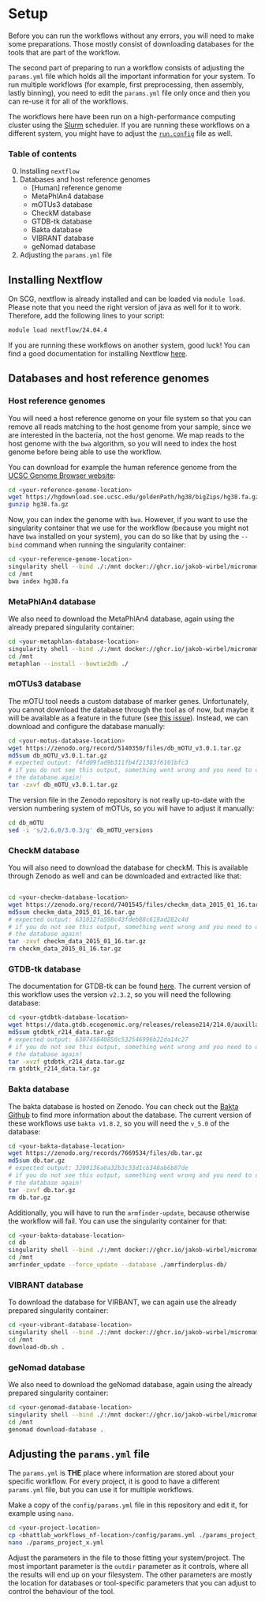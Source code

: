 # Setup

Before you can run the workflows without any errors, you will need to make some
preparations. Those mostly consist of downloading databases for the tools that
are part of the workflow.

The second part of preparing to run a workflow consists of adjusting the 
`params.yml` file which holds all the important information for your system.
To run multiple workflows (for example, first preprocessing, then assembly,
lastly binning), you need to edit the `params.yml` file only once and then you
can re-use it for all of the workflows. 

The workflows here have been run on a high-performance computing cluster 
using the [Slurm](https://slurm.schedmd.com/overview.html) scheduler. If you 
are running these workflows on a different system, you might have to adjust 
the [`run.config`](../config/run.config) file as well.

### Table of contents

 0. Installing `nextflow`
 1. Databases and host reference genomes
 	- [Human] reference genome
 	- MetaPhlAn4 database
 	- mOTUs3 database
 	- CheckM database
 	- GTDB-tk database
 	- Bakta database
 	- VIBRANT database
 	- geNomad database
 2. Adjusting the `params.yml` file

## Installing Nextflow

On SCG, nextflow is already installed and can be loaded via `module load`. 
Please note that you need the right version of java as well for it to work. 
Therefore, add the following lines to your script:

```bash
module load nextflow/24.04.4
```

If you are running these workflows on another system, good luck! You can find
a good documentation for installing Nextflow 
[here](https://www.nextflow.io/docs/latest/getstarted.html#installation).

## Databases and host reference genomes

### Host reference genomes

You will need a host reference genome on your file system so that you can 
remove all reads matching to the host genome from your sample, since we are
interested in the bacteria, not the host genome. We map reads to the host 
genome with the `bwa` algorithm, so you will need to index the host 
genome before being able to use the workflow.

You can download for example the human reference genome from the
[UCSC Genome Browser website](https://hgdownload.soe.ucsc.edu/goldenPath/hg38/bigZips/):
```bash
cd <your-reference-genome-location>
wget https://hgdownload.soe.ucsc.edu/goldenPath/hg38/bigZips/hg38.fa.gz
gunzip hg38.fa.gz
```

Now, you can index the genome with `bwa`. However, if you want to use the 
singularity container that we use for the workflow (because you might not have
`bwa` installed on your system), you can do so like that by using the `--bind`
command when running the singularity container:
```bash
cd <your-reference-genome-location>
singularity shell --bind ./:/mnt docker://ghcr.io/jakob-wirbel/micromamba-focal-preprocessing:latest
cd /mnt
bwa index hg38.fa
```

### MetaPhlAn4 database

We also need to download the MetaPhlAn4 database, again using the already
prepared singularity container:

```bash
cd <your-metaphlan-database-location>
singularity shell --bind ./:/mnt docker://ghcr.io/jakob-wirbel/micromamba-focal-classification:latest
cd /mnt
metaphlan --install --bowtie2db ./
```

### mOTUs3 database

The mOTU tool needs a custom database of marker genes. Unfortunately, you 
cannot download the database through the tool as of now, but maybe it will be
available as a feature in the future (see 
[this issue](https://github.com/motu-tool/mOTUs/issues/109)). Instead, we can
download and configure the database manually:

```bash
cd <your-motus-database-location>
wget https://zenodo.org/record/5140350/files/db_mOTU_v3.0.1.tar.gz
md5sum db_mOTU_v3.0.1.tar.gz
# expected output: f4fd09fad9b311fb4f21383f6101bfc3
# if you do not see this output, something went wrong and you need to download
# the database again!
tar -zxvf db_mOTU_v3.0.1.tar.gz
```

The version file in the Zenodo repository is not really up-to-date with the
version numbering system of mOTUs, so you will have to adjust it manually:
```bash
cd db_mOTU
sed -i 's/2.6.0/3.0.3/g' db_mOTU_versions
```

### CheckM database

You will also need to download the database for checkM. This is available through 
Zenodo as well and can be downloaded and extracted like that:
```bash

cd <your-checkm-database-location>
wget https://zenodo.org/record/7401545/files/checkm_data_2015_01_16.tar.gz
md5sum checkm_data_2015_01_16.tar.gz
# expected output: 631012fa598c43fdeb88c619ad282c4d
# if you do not see this output, something went wrong and you need to download
# the database again!
tar -zxvf checkm_data_2015_01_16.tar.gz
rm checkm_data_2015_01_16.tar.gz
```

### GTDB-tk database

The documentation for GTDB-tk can be found 
[here]().
The current version of this workflow uses the version `v2.3.2`, so you will
need the following database:

```bash
cd <your-gtdbtk-database-location>
wget https://data.gtdb.ecogenomic.org/releases/release214/214.0/auxillary_files/gtdbtk_r214_data.tar.gz
md5sum gtdbtk_r214_data.tar.gz
# expected output: 630745840850c532546996b22da14c27
# if you do not see this output, something went wrong and you need to download
# the database again!
tar -xvzf gtdbtk_r214_data.tar.gz
rm gtdbtk_r214_data.tar.gz
```

### Bakta database

The bakta database is hosted on Zenodo. You can check out the 
[Bakta Github](https://github.com/oschwengers/bakta?tab=readme-ov-file#database)
to find more information about the database. The current version
of these workflows use `bakta v1.8.2`, so you will need the 
`v_5.0` of the database:

```bash
cd <your-bakta-database-location>
wget https://zenodo.org/records/7669534/files/db.tar.gz
md5sum db.tar.gz
# expected output: 3200136a0a32b3c33d1cb348ab6b87de 
# if you do not see this output, something went wrong and you need to download
# the database again!
tar -zxvf db.tar.gz
rm db.tar.gz
```

Additionally, you will have to run the `armfinder-update`, because otherwise
the workflow will fail. You can use the singularity container for that:

```bash
cd <your-bakta-database-location>
cd db
singularity shell --bind ./:/mnt docker://ghcr.io/jakob-wirbel/micromamba-focal-longread:latest
cd /mnt
amrfinder_update --force_update --database ./amrfinderplus-db/
```

### VIBRANT database

To download the database for VIRBANT, we can again use the already
prepared singularity container:

```bash
cd <your-vibrant-database-location>
singularity shell --bind ./:/mnt docker://ghcr.io/jakob-wirbel/micromamba-focal-virus:latest
cd /mnt
download-db.sh .
```

### geNomad database

We also need to download the geNomad database, again using the already
prepared singularity container:

```bash
cd <your-genomad-database-location>
singularity shell --bind ./:/mnt docker://ghcr.io/jakob-wirbel/micromamba-focal-genomad:latest
cd /mnt
genomad download-database .
```

## Adjusting the `params.yml` file

The `params.yml` is **THE** place where information are stored about your
specific workflow. For every project, it is good to have a different 
`params.yml` file, but you can use it for multiple workflows.

Make a copy of the `config/params.yml` file in this repository and edit it,
for example using `nano`.

```bash
cd <your-project-location>
cp <bhattlab_workflows_nf-location>/config/params.yml ./params_project_x.yml
nano ./params_project_x.yml
```

Adjust the parameters in the file to those fitting your system/project. 
The most important parameter is the `outdir` parameter as it controls, 
where all the results will end up on your filesystem. The other parameters are
mostly the location for databases or tool-specific parameters that you can 
adjust to control the behaviour of the tool.
